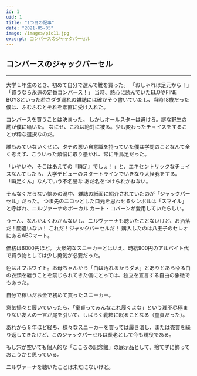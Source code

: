 ```yaml
---
id: 1
uid: 1
title: "1つ目の記事"
date: "2021-05-05"
image: /images/pic11.jpg
excerpt: コンバースのジャックパーセル
---
```


## コンバースのジャックパーセル

---

大学１年生のとき、初めて自分で選んで靴を買った。
「おしゃれは足元から！」「買うなら永遠の定番コンバース！」
当時、熱心に読んでいたELOやFINE BOYSといった若さダダ漏れの雑誌には確かそう書いていたし、当時18歳だった僕は、ふむふむとそれを素直に受け入れた。

コンバースを買うことは決まった。
しかしオールスターは避けろ。謎な野生の勘が僕に囁いた。
なにせ、これは絶対に被る。少し変わったチョイスをすることが粋な選択なのだ。

誰もみていないくせに、タチの悪い自意識を持っていた僕は学問のことなんて全く考えず、こういった煩悩に取り憑かれ、常に千鳥足だった。

「いやいや、そこはあえての『瞬足』でしょ！」と、エキセントリックなチョイスなんてしたら、大学デビューのスタートラインでいきなり大怪我をする。
「瞬足くん」なんていう不名誉な あだ名をつけられかねない。

そんなくだらない悩みの渦中、雑誌の紙面に紹介されていたのが「ジャックパーセル」だった。
つま先のニコッとした口元を思わせるシンボルは「スマイル」と呼ばれ、ニルヴァーナのボーカル カート・コバーンが愛用していたらしい。

うーん、なんかよくわかんないし、ニルヴァーナも聴いたことないけど、お洒落だ！間違いない！
これだ！ジャックパーセルだ！
購入したのは八王子のセレオにあるABCマート。

価格は6000円ほど。
大衆的なスニーカーとはいえ、時給900円のアルバイト代で買う物としては少し勇気が必要だった。

色はオフホワイト。お母ちゃんから「白は汚れるからダメ」とありとあらゆる白の衣類を纏うことを禁じられてきた僕にとっては、独立を宣言する自由の象徴でもあった。

自分で稼いだお金で初めて買ったスニーカー。

意気揚々と履いていったら、「童貞ってみんなこれ履くよな」という理不尽極まりない友人の一言が尾を引いて、しばらく靴箱に眠ることなる（童貞だった）。

あれから８年ほど経ち、様々なスニーカーを買っては履き潰し、または売買を繰り返してきたけど、このジャックパーセルは長老として今も現役である。

もし穴が空いても個人的な「こころの記念館」の展示品として、捨てずに飾っておこうかと思っている。

ニルヴァーナを聴いたことは未だにないけど。

　
